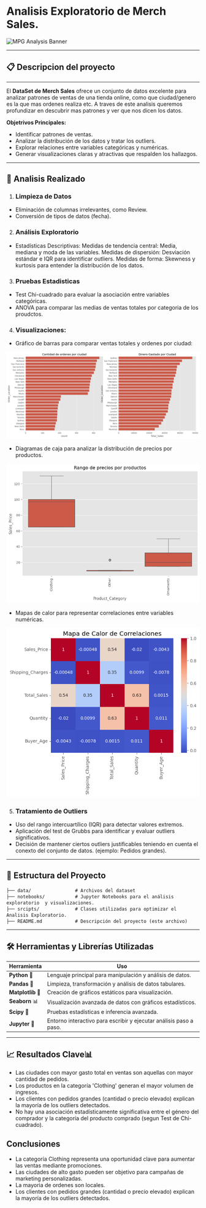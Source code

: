 # Analisis Exploratorio  de Merch Sales.
![MPG Analysis Banner](https://www.velfix.es/wp-content/uploads/2021/12/Velfix-programa-ropa.png)

---

## 📋 Descripcion del proyecto

---

El **DataSet de Merch Sales** ofrece un conjunto de datos excelente para analizar patrones de ventas de una tienda online, como que ciudad/genero es la que mas ordenes realiza etc. A traves de este analisis queremos profundizar en descubrir mas patrones y ver que nos dicen los datos.

**Objetrivos Principales:**
- Identificar patrones de ventas.
- Analizar la distribución de los datos y tratar los outliers.
- Explorar relaciones entre variables categóricas y numéricas.
- Generar visualizaciones claras y atractivas que respalden los hallazgos.

---
## 🚀 Analisis Realizado

1. ### **Limpieza de Datos**
 - Eliminación de columnas irrelevantes, como Review.
 - Conversión de tipos de datos (fecha).

2. ### **Análisis Exploratorio**
 - Estadísticas Descriptivas:
    Medidas de tendencia central: Media, mediana y moda de las variables.
    Medidas de dispersión: Desviación estándar e IQR para identificar outliers.
    Medidas de forma: Skewness y kurtosis para entender la distribución de los datos.

3. ### **Pruebas Estadisticas**
 - Test Chi-cuadrado para evaluar la asociación entre variables categóricas.
 - ANOVA para comparar las medias de ventas totales por categoria de los proudctos.

4. ### **Visualizaciones:**
 - Gráfico de barras para comparar ventas totales y ordenes por ciudad:

 ![Total_Sales](reports/Total_Sales.png)

 - Diagramas de caja para analizar la distribución de precios por productos.

 ![Total_Sales](reports/BoxPlot.png)

 - Mapas de calor para representar correlaciones entre variables numéricas.

 ![Total_Sales](reports/correlacion.png)

 5. ### **Tratamiento de Outliers**
 - Uso del rango intercuartílico (IQR) para detectar valores extremos.
 - Aplicación del test de Grubbs para identificar y evaluar outliers significativos.
 - Decisión de mantener ciertos outliers justificables teniendo en cuenta el conexto del conjunto de datos. (ejemplo: Pedidos grandes).

---

 ## 📂 Estructura del Proyecto  

```plaintext
├── data/                # Archivos del dataset  
├── notebooks/           # Jupyter Notebooks para el análisis exploratorio  y visualizaciones.
├── srcipts/             # Clases utilizadas para optimizar el Analisis Exploratorio.
├── README.md            # Descripción del proyecto (este archivo)  
```

---

## 🛠️ Herramientas y Librerías Utilizadas  

| Herramienta      | Uso                                                                 |
|------------------|---------------------------------------------------------------------|
| **Python** 🐍     | Lenguaje principal para manipulación y análisis de datos.         |
| **Pandas** 🐼     | Limpieza, transformación y análisis de datos tabulares.           |
| **Matplotlib** 🎨 | Creación de gráficos estáticos para visualización.                |
| **Seaborn** 📊    | Visualización avanzada de datos con gráficos estadísticos.         |
| **Scipy** 🔬      | Pruebas estadísticas e inferencia avanzada.                       |
| **Jupyter** 📓    | Entorno interactivo para escribir y ejecutar análisis paso a paso.|

---

## 📈 **Resultados Clave**📊 
 - Las ciudades con mayor gasto total en ventas son aquellas con mayor cantidad de pedidos.
 - Los productos en la categoría 'Clothing' generan el mayor volumen de ingresos.
 - Los clientes con pedidos grandes (cantidad o precio elevado) explican la mayoría de los outliers detectados.
 - No hay una asociación estadísticamente significativa entre el género del comprador y la categoría del producto comprado     (segun Test de Chi-cuadrado).

## **Conclusiones**
 - La categoría Clothing representa una oportunidad clave para aumentar las ventas mediante promociones.
 - Las ciudades de alto gasto pueden ser objetivo para campañas de marketing personalizadas.
 - La mayoria de ordenes son locales.
 - Los clientes con pedidos grandes (cantidad o precio elevado) explican la mayoría de los outliers detectados.
 


```
